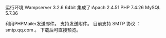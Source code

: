运行环境
Wampserver 3.2.6 64bit
集成了:Apach 2.4.51
PHP 7.4.26
MySQL 5.7.36

利用PHPMailer发送邮件。
支持发送附件。
目前支持 SMTP 协议 ： smtp.qq.com 。
下载后可直接预览。



